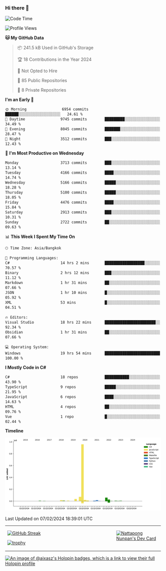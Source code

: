 ### Hi there 👋

<!--START_SECTION:waka-->
![Code Time](http://img.shields.io/badge/Code%20Time-1%2C406%20hrs%204%20mins-blue)

![Profile Views](http://img.shields.io/badge/Profile%20Views-0-blue)

**🐱 My GitHub Data** 

> 📦 241.5 kB Used in GitHub's Storage 
 > 
> 🏆 18 Contributions in the Year 2024
 > 
> 🚫 Not Opted to Hire
 > 
> 📜 85 Public Repositories 
 > 
> 🔑 8 Private Repositories 
 > 
**I'm an Early 🐤** 

```text
🌞 Morning                6954 commits        ██████░░░░░░░░░░░░░░░░░░░   24.61 % 
🌆 Daytime                9745 commits        █████████░░░░░░░░░░░░░░░░   34.49 % 
🌃 Evening                8045 commits        ███████░░░░░░░░░░░░░░░░░░   28.47 % 
🌙 Night                  3512 commits        ███░░░░░░░░░░░░░░░░░░░░░░   12.43 % 
```
📅 **I'm Most Productive on Wednesday** 

```text
Monday                   3713 commits        ███░░░░░░░░░░░░░░░░░░░░░░   13.14 % 
Tuesday                  4166 commits        ████░░░░░░░░░░░░░░░░░░░░░   14.74 % 
Wednesday                5166 commits        █████░░░░░░░░░░░░░░░░░░░░   18.28 % 
Thursday                 5100 commits        █████░░░░░░░░░░░░░░░░░░░░   18.05 % 
Friday                   4476 commits        ████░░░░░░░░░░░░░░░░░░░░░   15.84 % 
Saturday                 2913 commits        ███░░░░░░░░░░░░░░░░░░░░░░   10.31 % 
Sunday                   2722 commits        ██░░░░░░░░░░░░░░░░░░░░░░░   09.63 % 
```


📊 **This Week I Spent My Time On** 

```text
🕑︎ Time Zone: Asia/Bangkok

💬 Programming Languages: 
C#                       14 hrs 2 mins       ██████████████████░░░░░░░   70.57 % 
Binary                   2 hrs 12 mins       ███░░░░░░░░░░░░░░░░░░░░░░   11.12 % 
Markdown                 1 hr 31 mins        ██░░░░░░░░░░░░░░░░░░░░░░░   07.66 % 
JSON                     1 hr 10 mins        █░░░░░░░░░░░░░░░░░░░░░░░░   05.92 % 
XML                      53 mins             █░░░░░░░░░░░░░░░░░░░░░░░░   04.51 % 

🔥 Editors: 
Visual Studio            18 hrs 22 mins      ███████████████████████░░   92.34 % 
Obsidian                 1 hr 31 mins        ██░░░░░░░░░░░░░░░░░░░░░░░   07.66 % 

💻 Operating System: 
Windows                  19 hrs 54 mins      █████████████████████████   100.00 % 
```

**I Mostly Code in C#** 

```text
C#                       18 repos            ███████████░░░░░░░░░░░░░░   43.90 % 
TypeScript               9 repos             █████░░░░░░░░░░░░░░░░░░░░   21.95 % 
JavaScript               6 repos             ████░░░░░░░░░░░░░░░░░░░░░   14.63 % 
HTML                     4 repos             ██░░░░░░░░░░░░░░░░░░░░░░░   09.76 % 
Vue                      1 repo              █░░░░░░░░░░░░░░░░░░░░░░░░   02.44 % 
```



**Timeline**

![Lines of Code chart](https://raw.githubusercontent.com/aixasz/aixasz/main/assets/bar_graph.png)


 Last Updated on 07/02/2024 18:39:01 UTC
<!--END_SECTION:waka-->

<table>
<tr>
<td width="70%" valign="top">
 
 [![GitHub Streak](http://github-readme-streak-stats.herokuapp.com?user=aixasz&theme=github-dark&hide_border=true&date_format=%5BY%20%5DM%20j)](https://git.io/streak-stats)

 [![trophy](https://github-profile-trophy.vercel.app/?username=aixasz&theme=onedark)](https://github.com/ryo-ma/github-profile-trophy)
 </td>
<td width="30%" valign="top">
 
<a href="https://app.daily.dev/aixasz"><img src="https://api.daily.dev/devcards/403207936e6547c9a85ea449e9f3abe8.png?r=re8" alt="Nattapong Nunpan's Dev Card"/></a>

 </td>
</tr>
</table>

[![An image of @aixasz's Holopin badges, which is a link to view their full Holopin profile](https://holopin.me/aixasz)](https://holopin.io/@aixasz)
 
